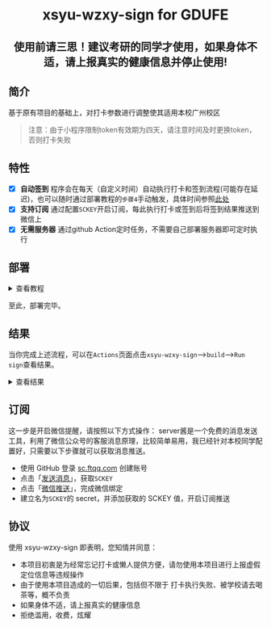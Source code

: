 
<div align="center"> 
<h1 align="center">
xsyu-wzxy-sign for GDUFE
</h1>
 <h2>
  使用前请三思！建议考研的同学才使用，如果身体不适，请上报真实的健康信息并停止使用!
 </h2>
</div>

## 简介
基于原有项目的基础上，对打卡参数进行调整使其适用本校广州校区

 > 注意：由于小程序限制token有效期为四天，请注意时间及时更换token，否则打卡失败


## 特性

- [x] **自动签到**  程序会在每天（自定义时间）自动执行打卡和签到流程(可能存在延迟)，也可以随时通过部署教程的`步骤4`手动触发，具体时间参照[此处](.github/workflows/main.yml)
- [x] **支持订阅**  通过配置`SCKEY`开启订阅，每此执行打卡或签到后将签到结果推送到微信上
- [x] **无需服务器**  通过github Action定时任务，不需要自己部署服务器即可定时执行

## 部署

<details>
<summary>查看教程</summary>

### 1. Fork 仓库

- 项目地址：[github/xsyu-wzxy-sign](https://github.com/vbaregha/xsyu-wzxy-sign)
- 点击右上角`Fork`到自己的账号下

> ![fork](https://i.loli.net/2020/10/28/qpXowZmIWeEUyrJ.png)

### 2. 获取 token

抓包教程为利用Fiddler抓包配置教程

参考文章：
https://blog.csdn.net/fajing_feiyue/article/details/111569537


#### 2.1、下载Fiddler
 
相关抓包工具已经上传在仓库中`FiddlerSetup.7z`,可以自行下载并安装。
 
或者下载最新版fiddler ，可以在官网下载：https://www.telerik.com/download/fiddler
 

#### 2.2、安装及配置Fidder
 
 抓包的原理是中间人攻击，就是在本机和服务器之间增加一个代理的中间人，但是这种情况下只能抓包未加密的HTTP请求，而我在校园的服务器连接使用的是HTTPS，那么我们就要在本地进行证书的安装，以下图片中已包含所有步骤。
 
 ① 正常安装，下一步，下一步，可以修改软件安装地址，安装完毕后，打开软件。按下图图进行配置勾选，一般来说，按照图片上的操作进行勾选就行。

![Fiddler01.png](https://upload-images.jianshu.io/upload_images/14926374-b6432d6c9fffa9ce.png)

![Fiddler02.png](https://upload-images.jianshu.io/upload_images/14926374-0fc4c65359a1d77d.png)

![Fiddler03.png](https://upload-images.jianshu.io/upload_images/14926374-24794af241fd5afa.png)

 **下面两个图是配置证书，如果之前没有自动弹出来的话，最好手动配置一下，否则无法抓包https请求**

![Fiddler04.png](https://img-blog.csdnimg.cn/2020122300105644.png)

![Fiddler05.png](https://img-blog.csdnimg.cn/20201223000546457.png)

配置操作完毕后重启Fiddler


 ② 重新打开fiddler，就可以在电脑上进行https抓包了。如果不成功请看参考文章解决

![20201202170319](https://img-blog.csdnimg.cn/20201223001229945.png)

#### 2.3、获取token值

登录电脑端微信，通过微信公众号的入口打开我在校园日检日报  
留意最下方出现的 `student.wozaixiaoyuan.com` 双击打开  

![20201202170352](http://img.chaney.top/img/20201202170352.png)

出现的这一串token字符串值就是我们需要的了，第一步任务已经实现。如果后续登录失效了，重新抓包获取这个值即可，如果不出现特殊情况这个登录能保持四天左右。
 
 **注意：在这一步我们只需要key-value中的value就可以**

![20201202095745](http://img.chaney.top/img/20201202095745.png)


### 3. 添加 token 至 Secrets
 
 这一步是Github actions 的机制，为了避免将token写入代码被明文展示。

- 回到项目页面，依次点击`Settings`-->`Secrets`-->`New secret`

> ![new-secret.png](https://i.loli.net/2020/10/28/sxTuBFtRvzSgUaA.png)

- 建立名为`TOKEN`的 secret，值为`步骤2.3`中获取的`token`内容，最后点击`Add secret`
 
 **注意：这一步不能将`token：xxxxxxxxxxxxx`完整填入，需要填入的是`xxxxxxxxxxxxx`**

- secret 名字必须为`TOKEN`！

> ![add-secret](https://i.loli.net/2020/10/28/sETkVdmrNcCUpgq.png)

### 4. 启用 Actions

> Actions 默认为关闭状态，Fork 之后需要手动执行一次，若成功运行其才会激活。

返回项目主页面，点击上方的`Actions`，再点击左侧的`xsyu-wzxy-sign`，再点击`Run workflow`
    
> ![run](https://i.loli.net/2020/10/28/5ylvgdYf9BDMqAH.png)

</details>

至此，部署完毕。

## 结果

当你完成上述流程，可以在`Actions`页面点击`xsyu-wzxy-sign`-->`build`-->`Run sign`查看结果。

<details>
<summary>查看结果</summary>

无论成功或失败都会输出相应的信息：
```
2021-05-26T05:47:24 INFO 自动打卡签到结果 : code = 0
2021-05-26T05:47:27 INFO 推送消息成功: {"errno":0,"errmsg":"success","dataset":"done"}
```

</details>

## 订阅

这一步是开启微信提醒，请按照以下方式操作：
server酱是一个免费的消息发送工具，利用了微信公众号的客服消息原理，比较简单易用，我已经针对本校同学配置好，只需要以下步骤就可以获取消息推送。

- 使用 GitHub 登录 [sc.ftqq.com](http://sc.ftqq.com/?c=github&a=login) 创建账号
- 点击「[发送消息](http://sc.ftqq.com/?c=code)」，获取`SCKEY`
- 点击「[微信推送](http://sc.ftqq.com/?c=wechat&a=bind)」，完成微信绑定
- 建立名为`SCKEY`的 secret，并添加获取的 SCKEY 值，开启订阅推送

## 协议

使用 xsyu-wzxy-sign 即表明，您知情并同意：

- 本项目初衷是为经常忘记打卡或懒人提供方便，请勿使用本项目进行上报虚假定位信息等违规操作
- 由于使用本项目造成的一切后果，包括但不限于 打卡执行失败、被学校请去喝茶等，概不负责
- 如果身体不适，请上报真实的健康信息
- 拒绝滥用，收费，炫耀
